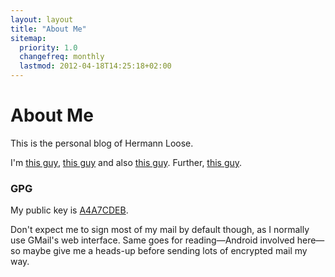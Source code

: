 ```yaml
---
layout: layout
title: "About Me"
sitemap:
  priority: 1.0
  changefreq: monthly
  lastmod: 2012-04-18T14:25:18+02:00
---
```


# About Me

This is the personal blog of Hermann Loose.

I'm [this guy](https://github.com/hermannloose), [this
guy](https://twitter.com/hermannloose) and also [this
guy](https://facebook.com/hermannloose). Further, [this
guy](https://plus.google.com/u/0/107980417360832836385/posts).

### GPG
My public key is [A4A7CDEB](http://pgp.mit.edu:11371/pks/lookup?op=vindex&search=0x1DBAC963A4A7CDEB).

Don't expect me to sign most of my mail by default though, as I normally use
GMail's web interface. Same goes for reading—Android involved here—so maybe
give me a heads-up before sending lots of encrypted mail my way.
